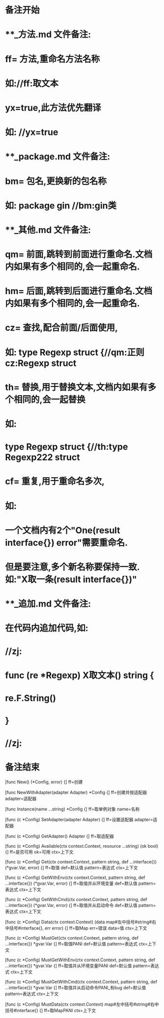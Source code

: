 # 备注开始
# **_方法.md 文件备注:
# ff= 方法,重命名方法名称
# 如://ff:取文本
#
# yx=true,此方法优先翻译
# 如: //yx=true


# **_package.md 文件备注:
# bm= 包名,更换新的包名称 
# 如: package gin //bm:gin类


# **_其他.md 文件备注:
# qm= 前面,跳转到前面进行重命名.文档内如果有多个相同的,会一起重命名.
# hm= 后面,跳转到后面进行重命名.文档内如果有多个相同的,会一起重命名.
# cz= 查找,配合前面/后面使用,
# 如: type Regexp struct {//qm:正则 cz:Regexp struct
#
# th= 替换,用于替换文本,文档内如果有多个相同的,会一起替换
# 如:
# type Regexp struct {//th:type Regexp222 struct
#
# cf= 重复,用于重命名多次,
# 如: 
# 一个文档内有2个"One(result interface{}) error"需要重命名.
# 但是要注意,多个新名称要保持一致. 如:"X取一条(result interface{})"


# **_追加.md 文件备注:
# 在代码内追加代码,如:
# //zj:
# func (re *Regexp) X取文本() string { 
#    re.F.String()
# }
# //zj:
# 备注结束

[func New() (*Config, error) {]
ff=创建

[func NewWithAdapter(adapter Adapter) *Config {]
ff=创建并按适配器
adapter=适配器

[func Instance(name ...string) *Config {]
ff=取单例对象
name=名称

[func (c *Config) SetAdapter(adapter Adapter) {]
ff=设置适配器
adapter=适配器

[func (c *Config) GetAdapter() Adapter {]
ff=取适配器

[func (c *Config) Available(ctx context.Context, resource ...string) (ok bool) {]
ff=是否可用
ok=可用
ctx=上下文

[func (c *Config) Get(ctx context.Context, pattern string, def ...interface{}) (*gvar.Var, error) {]
ff=取值
def=默认值
pattern=表达式
ctx=上下文

[func (c *Config) GetWithEnv(ctx context.Context, pattern string, def ...interface{}) (*gvar.Var, error) {]
ff=取值并从环境变量
def=默认值
pattern=表达式
ctx=上下文

[func (c *Config) GetWithCmd(ctx context.Context, pattern string, def ...interface{}) (*gvar.Var, error) {]
ff=取值并从启动命令
def=默认值
pattern=表达式
ctx=上下文

[func (c *Config) Data(ctx context.Context) (data map#左中括号#string#右中括号#interface{}, err error) {]
ff=取Map
err=错误
data=值
ctx=上下文

[func (c *Config) MustGet(ctx context.Context, pattern string, def ...interface{}) *gvar.Var {]
ff=取值PANI
def=默认值
pattern=表达式
ctx=上下文

[func (c *Config) MustGetWithEnv(ctx context.Context, pattern string, def ...interface{}) *gvar.Var {]
ff=取值并从环境变量PANI
def=默认值
pattern=表达式
ctx=上下文

[func (c *Config) MustGetWithCmd(ctx context.Context, pattern string, def ...interface{}) *gvar.Var {]
ff=取值并从启动命令PANI_有bug
def=默认值
pattern=表达式
ctx=上下文

[func (c *Config) MustData(ctx context.Context) map#左中括号#string#右中括号#interface{} {]
ff=取MapPANI
ctx=上下文
